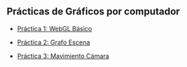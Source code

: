 ## Prácticas de Gráficos por computador

- [Práctica 1: WebGL Básico](./pract1/pract1.html)

- [Práctica 2: Grafo Escena](./pract2/pract2.html)

- [Práctica 3: Mavimiento Cámara](./pract3/pract3.html)
